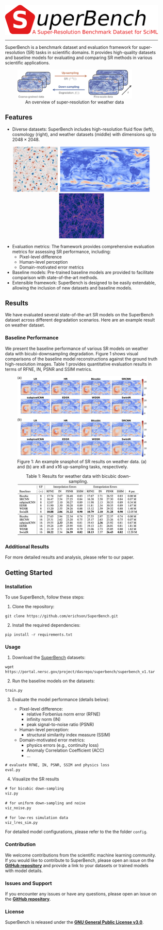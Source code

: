 <img src="images/SuperBench.png" width="550">

---

SuperBench is a benchmark dataset and evaluation framework for super-resolution (SR) tasks in scientific domains. It provides high-quality datasets and baseline models for evaluating and comparing SR methods in various scientific applications.

<figure style="width: 75%;" align='center'>
  <img src="images/overview.png" alt="Figure Description">
  <figcaption style="text-align: center;">An overview of super-resolution for weather data</figcaption>
</figure>

## Features

- Diverse datasets: SuperBench includes high-resolution fluid flow (left), cosmology (right), and weather datasets (middle) with dimensions up to $2048\times2048$. 

<div align='center'>
    <img src="images/nskt_snapshot_intro.png" alt="Image 1" width="150" style="display:inline-block;">
    <img src="images/climate_snapshot_intro.png" alt="Image 2" width="300" style="display:inline-block;">
    <img src="images/cosmo_snapshot_intro.png" alt="Image 3" width="150" style="display:inline-block;">
</div>

- Evaluation metrics: The framework provides comprehensive evaluation metrics for assessing SR performance, including: 
    - Pixel-level difference
    - Human-level perception
    - Domain-motivated error metrics
- Baseline models: Pre-trained baseline models are provided to facilitate comparison with state-of-the-art methods.
- Extensible framework: SuperBench is designed to be easily extendable, allowing the inclusion of new datasets and baseline models.

## Results

We have evaluated several state-of-the-art SR models on the SuperBench dataset across different degradation scenarios. Here are an example result on weather dataset.

### Baseline Performance

We present the baseline performance of various SR models on weather data with bicubi-downsampling degradation. Figure 1 shows visual comparisons of the baseline model reconstructions against the ground truth high-resolution images. Table 1 provides quantitative evaluation results in terms of RFNE, IN, PSNR and SSIM metrics.

<figure style="width: 85%;" align='center'>
  <img src="images/comp_weather_bicubic_snapshot.png" alt="Figure Description">
  <figcaption style="text-align: left;">Figure 1: An example snasphot of SR results on weather data. (a) and (b) are x8 and x16 up-sampling tasks, respectively.</figcaption>
</figure>

<figure style="width: 80%;" align='center'>
    <figcaption style="text-align: center;">Table 1: Results for weather data with bicubic down-sampling.</figcaption>
    <img src="images/weather_bicubic.png" alt="Figure Description">
</figure>

### Additional Results

For more detailed results and analysis, please refer to our paper.

## Getting Started

### Installation

To use SuperBench, follow these steps:

1. Clone the repository:

```shell
git clone https://github.com/erichson/SuperBench.git
```

2. Install the required dependencies:
```shell
pip install -r requirements.txt
```

### Usage

1. Download the [SuperBench](https://portal.nersc.gov/project/dasrepo/superbench/superbench_v1.tar) datasets:
```shell
wget https://portal.nersc.gov/project/dasrepo/superbench/superbench_v1.tar
```

2. Run the baseline models on the datasets:
```shell
train.py
```

3. Evaluate the model performance (details below):

    - Pixel-level difference: 
        - relative Forbenius norm error (RFNE)
        - infinity norm (IN)
        - peak signal-to-noise ratio (PSNR)
    - Human-level perception: 
        - structural similarity index measure (SSIM)
    - Domain-motivated error metrics:
        - physics errors (e.g., continuity loss)
        - Anomaly Correlation Coefficient (ACC)
        - ...

```shell
# evaluate RFNE, IN, PSNR, SSIM and physics loss
eval.py 
```

4. Visualize the SR results
```shell
# for bicubic down-sampling
viz.py

# for uniform down-sampling and noise
viz_noise.py

# for low-res simulation data
viz_lres_sim.py  
```

For detailed model configurations, please refer to the the folder ```config```.


### Contribution

We welcome contributions from the scientific machine learning community. If you would like to contribute to SuperBench, please open an issue on the <u>**GitHub repository**</u> and provide a link to your datasets or trained models with model details.

### Issues and Support

If you encounter any issues or have any questions, please open an issue on the <u>**GitHub repository**</u>.


### License

SuperBench is released under the <u>**GNU General Public License v3.0**</u>.